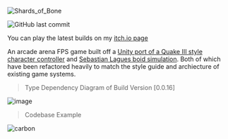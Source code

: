 
![Shards_of_Bone](https://github.com/B1naryB0b/Shards-of-Bone/assets/35399675/bf61fe51-f22a-470b-8676-09ec47b525ed)

![GitHub last commit](https://img.shields.io/github/last-commit/B1naryB0b/Shards-of-Bone)

You can play the latest builds on my [itch.io page](https://b1nary-b0b.itch.io/shards-of-bone)

An arcade arena FPS game built off a [Unity port of a Quake III style character controller](https://github.com/WiggleWizard/quake3-movement-unity3d) and [Sebastian Lagues boid simulation](https://github.com/SebLague/Boids). Both of which have been refactored heavily to match the style guide and archiecture of existing game systems.

>Type Dependency Diagram of Build Version [0.0.16]

![image](https://github.com/B1naryB0b/Shards-of-Bone/assets/35399675/ff1ebf17-173d-4c69-8a8a-1dc06e67c782)

>Codebase Example

![carbon](https://github.com/B1naryB0b/Shards-of-Bone/assets/35399675/6446518f-f828-416e-8ed3-28bc36b3759a)
